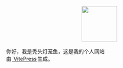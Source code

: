<img  style="width: 6rem;height: 6rem; margin: 0 auto 1rem;display: block" src="/logo.svg">

你好，我是秃头灯笼鱼，这是我的个人网站<br>
由<a style="margin: 0 2px" href="vitepress.dev"> <i class="i-logos-vitejs"></i> VitePress</a>生成。<br>
